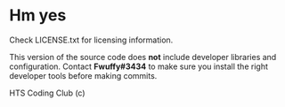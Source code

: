 # Hm yes

Check LICENSE.txt for licensing information.

This version of the source code does **not** include developer libraries and configuration. Contact **Fwuffy#3434** to make sure you install the right developer tools before making commits.

HTS Coding Club (c)